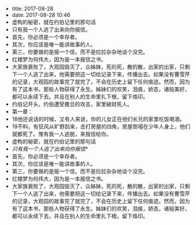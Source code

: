 - title:  2017-08-28
- date: 2017-08-28 10:46
- 虚构的秘密，就在约伯记里的那句话
- 只有我一个人逃了出来向你报信。
- 首先，你必须是一个幸存者。
- 其次，你应该是唯一能讲故事的人。
- 第三，你要做的是报一个信。而不是拉拉杂杂地谈个没完。
- 红楼梦为何伟大，因为是一本报信之书。
- 大家族衰败了，大观园毁灭了，众姊妹，死的死，散的散，出家的出家，只剩下一个人逃了出来，他需要把这一切给记录下来，传播出去。如果没有曹雪芹的记录，大观园的故事完了就完了，不会在历史上留下任何痕迹。然而，因为有了这本书，那些人物获得了永生。姊妹们的欢笑，泪痕，娇态，诸般美好，都可以永续下去。并且在别人的生命里扎下根，留下烙印。
- 约伯记开头，约伯遭受撒旦的攻击，家里破财死人。
- 第一章：
- 18他还说话的时候，又有人来说，你的儿女正在他们长兄的家里吃饭喝酒。
- 19不料，有狂风从旷野刮来，击打房屋的四角，房屋倒塌在少年人身上，他们就都死了。惟有我一人逃脱，来报信给你。
- 虚构的秘密，就在约伯记里的那句话
- *只有我一个人逃了出来向你报信**
- 首先，你必须是一个幸存者。
- 其次，你应该是唯一能讲故事的人。
- 第三，你要做的是报一个信。而不是拉拉杂杂地谈个没完。
- 红楼梦为何伟大，因为是一本报信之书。
- 大家族衰败了，大观园毁灭了，众姊妹，死的死，散的散，出家的出家，只剩下一个人逃了出来，他需要把这一切给记录下来，传播出去。如果没有曹雪芹的记录，大观园的故事完了就完了，不会在历史上留下任何痕迹。然而，因为有了这本书，那些人物获得了永生。姊妹们的欢笑，泪痕，娇态，诸般美好，都可以永续下去。并且在别人的生命里扎下根，留下烙印。
